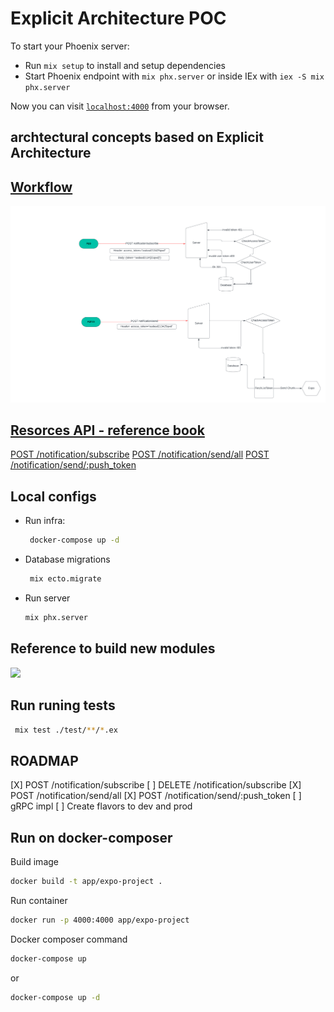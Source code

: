 # Explicit Architecture POC

To start your Phoenix server:

- Run `mix setup` to install and setup dependencies
- Start Phoenix endpoint with `mix phx.server` or inside IEx with `iex -S mix phx.server`

Now you can visit [`localhost:4000`](http://localhost:4000) from your browser.

## archtectural concepts based on Explicit Architecture

<a href="https://herbertograca.com/2017/11/16/explicit-architecture-01-ddd-hexagonal-onion-clean-cqrs-how-i-put-it-all-together/">

## Workflow

<img src="./Flowchart.png" />

## Resorces API - reference book

<a href="./lib/app/notification/notification-subscribe.md">POST /notification/subscribe</a>
<a href="./lib/app/notification/notification-send.md">POST /notification/send/all</a>
<a href="./lib/app/notification/notification-send.md">POST /notification/send/:push_token</a>

## Local configs

- Run infra:
  ```sh
   docker-compose up -d
  ```
- Database migrations
  ```sh
   mix ecto.migrate
  ```
- Run server
  ```sh
  mix phx.server
  ```

## Reference to build new modules

<img src="https://butovo.zone/clean_and_hexagonal.png" />

## Run runing tests

```sh
 mix test ./test/**/*.ex
```

## ROADMAP

[X] POST /notification/subscribe
[ ] DELETE /notification/subscribe
[X] POST /notification/send/all
[X] POST /notification/send/:push_token
[ ] gRPC impl
[ ] Create flavors to dev and prod

## Run on docker-composer

Build image

```sh
docker build -t app/expo-project .
```

Run container

```sh
docker run -p 4000:4000 app/expo-project
```

Docker composer command

```sh
docker-compose up
```

or

```sh
docker-compose up -d
```
